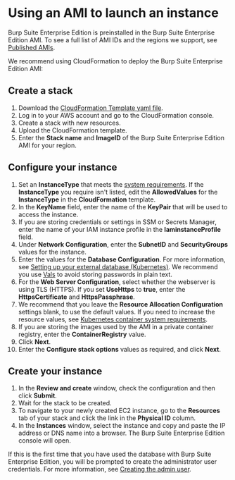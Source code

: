 # Using an AMI to launch an instance

Burp Suite Enterprise Edition is preinstalled in the Burp Suite Enterprise Edition AMI. To see a full list of AMI IDs and the regions we support, see [Published AMIs](https://github.com/PortSwigger/burp-suite-enterprise-edition-ami/blob/main/published_amis.md).

We recommend using CloudFormation to deploy the Burp Suite Enterprise Edition AMI:

## Create a stack

1. Download the [CloudFormation Template yaml file](https://github.com/PortSwigger/burp-suite-enterprise-edition-ami/tree/main/cloudformation).
2. Log in to your AWS account and go to the CloudFormation console.
3. Create a stack with new resources.
4. Upload the CloudFormation template.
5. Enter the **Stack name** and **ImageID** of the Burp Suite Enterprise Edition AMI for your region.

## Configure your instance

1. Set an **InstanceType** that meets the [system requirements](https://github.com/darren-portswigger/wayland-smithy/blob/main/README.md#system-requirements-for-ami-instances). If the **InstanceType** you require isn't listed, edit the **AllowedValues** for the **InstanceType** in the **CloudFormation** template.
2. In the **KeyName** field, enter the name of the **KeyPair** that will be used to access the instance.
3. If you are storing credentials or settings in SSM or Secrets Manager, enter the name of your IAM instance profile in the **IaminstanceProfile** field.
4. Under **Network Configuration**, enter the **SubnetID** and **SecurityGroups** values for the instance.
5. Enter the values for the **Database Configuration**. For more information, see [Setting up your external database (Kubernetes)](https://portswigger.net/burp/documentation/enterprise/setup/self-hosted/kubernetes/setup-external-database). We recommend you use [Vals](https://github.com/helmfile/vals) to avoid storing passwords in plain text.
6. For the **Web Server Configuration**, select whether the webserver is using TLS (HTTPS). If you set **UseHttps** to **true**, enter the **HttpsCertificate** and **HttpsPassphrase**.
8. We recommend that you leave the **Resource Allocation Configuration** settings blank, to use the default values. If you need to increase the resource values, see [Kubernetes container system requirements](https://portswigger.net/burp/documentation/enterprise/setup/self-hosted/kubernetes/k8-system-requirements#container-system-requirements).
9. If you are storing the images used by the AMI in a private container registry, enter the **ContainerRegistry** value.
10. Click **Next**.
11. Enter the **Configure stack options** values as required, and click **Next**.

## Create your instance

1. In the **Review and create** window, check the configuration and then click **Submit**.
2. Wait for the stack to be created.
3. To navigate to your newly created EC2 instance, go to the **Resources** tab of your stack and click the link in the **Physical ID** column.
4. In the **Instances** window, select the instance and copy and paste the IP address or DNS name into a browser. The Burp Suite Enterprise Edition console will open.

If this is the first time that you have used the database with Burp Suite Enterprise Edition, you will be prompted to create the administrator user credentials. For more information, see [Creating the admin user](https://portswigger.net/burp/documentation/enterprise/setup/self-hosted/kubernetes/create-admin).
